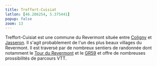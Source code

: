 ```yaml
---
title: Treffort-Cuisiat
latlon: [46.286254, 5.375441]
popup: false
zoom: 13
---
```


Treffort-Cuisiat est une commune du Revermont située entre
[Coligny](/tags/coligny/) et [Jasseron](/tags/jasseron/). Il s'agit probablement de l'un des plus
beaux villages du Revermont. Il est traversé par de nombreux sentiers de
randonnée dont notamment le [Tour du Revermont](/tags/grp-tour-du-revermont/) et
le [GR59](/tags/gr59/) et offre de nombreuses prossibilités de parcours VTT.
